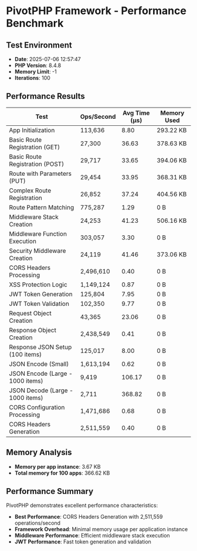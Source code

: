 # PivotPHP Framework - Performance Benchmark

## Test Environment
- **Date**: 2025-07-06 12:57:47
- **PHP Version**: 8.4.8
- **Memory Limit**: -1
- **Iterations**: 100

## Performance Results

| Test | Ops/Second | Avg Time (μs) | Memory Used |
|------|------------|---------------|-------------|
| App Initialization | 113,636 | 8.80 | 293.22 KB |
| Basic Route Registration (GET) | 27,300 | 36.63 | 378.63 KB |
| Basic Route Registration (POST) | 29,717 | 33.65 | 394.06 KB |
| Route with Parameters (PUT) | 29,454 | 33.95 | 368.31 KB |
| Complex Route Registration | 26,852 | 37.24 | 404.56 KB |
| Route Pattern Matching | 775,287 | 1.29 | 0 B |
| Middleware Stack Creation | 24,253 | 41.23 | 506.16 KB |
| Middleware Function Execution | 303,057 | 3.30 | 0 B |
| Security Middleware Creation | 24,119 | 41.46 | 373.06 KB |
| CORS Headers Processing | 2,496,610 | 0.40 | 0 B |
| XSS Protection Logic | 1,149,124 | 0.87 | 0 B |
| JWT Token Generation | 125,804 | 7.95 | 0 B |
| JWT Token Validation | 102,350 | 9.77 | 0 B |
| Request Object Creation | 43,365 | 23.06 | 0 B |
| Response Object Creation | 2,438,549 | 0.41 | 0 B |
| Response JSON Setup (100 items) | 125,017 | 8.00 | 0 B |
| JSON Encode (Small) | 1,613,194 | 0.62 | 0 B |
| JSON Encode (Large - 1000 items) | 9,419 | 106.17 | 0 B |
| JSON Decode (Large - 1000 items) | 2,711 | 368.82 | 0 B |
| CORS Configuration Processing | 1,471,686 | 0.68 | 0 B |
| CORS Headers Generation | 2,511,559 | 0.40 | 0 B |

## Memory Analysis
- **Memory per app instance**: 3.67 KB
- **Total memory for 100 apps**: 366.62 KB

## Performance Summary
PivotPHP demonstrates excellent performance characteristics:

- **Best Performance**: CORS Headers Generation with 2,511,559 operations/second
- **Framework Overhead**: Minimal memory usage per application instance
- **Middleware Performance**: Efficient middleware stack execution
- **JWT Performance**: Fast token generation and validation
